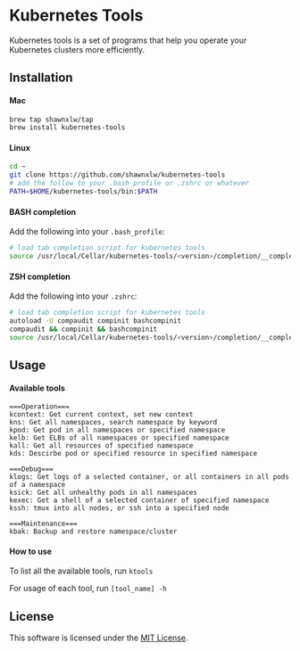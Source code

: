 # Kubernetes Tools

Kubernetes tools is a set of programs that help you operate your Kubernetes clusters more efficiently.


## Installation

#### Mac
```sh
brew tap shawnxlw/tap
brew install kubernetes-tools
```

#### Linux
```sh
cd ~
git clone https://github.com/shawnxlw/kubernetes-tools
# add the follow to your .bash_profile or .zshrc or whatever
PATH=$HOME/kubernetes-tools/bin:$PATH
```

#### BASH completion
Add the following into your `.bash_profile`:  
```sh
# load tab completion script for kubernetes tools
source /usr/local/Cellar/kubernetes-tools/<version>/completion/__completion`
```

#### ZSH completion
Add the following into your `.zshrc`:  
```sh
# load tab completion script for kubernetes tools
autoload -U compaudit compinit bashcompinit
compaudit && compinit && bashcompinit
source /usr/local/Cellar/kubernetes-tools/<version>/completion/__completion`
```

## Usage

#### Available tools
```
===Operation===
kcontext: Get current context, set new context
kns: Get all namespaces, search namespace by keyword
kpod: Get pod in all namespaces or specified namespace
kelb: Get ELBs of all namespaces or specified namespace
kall: Get all resources of specified namespace
kds: Descirbe pod or specified resource in specified namespace

===Debug===
klogs: Get logs of a selected container, or all containers in all pods of a namespace
ksick: Get all unhealthy pods in all namespaces
kexec: Get a shell of a selected container of specified namespace
kssh: tmux into all nodes, or ssh into a specified node

===Maintenance===
kbak: Backup and restore namespace/cluster
```

#### How to use
To list all the available tools, run ```ktools```

For usage of each tool, run ```[tool_name] -h```

## License
This software is licensed under the [MIT License](https://opensource.org/licenses/MIT).
